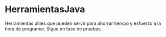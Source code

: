 # HerramientasJava
Herramientas útiles que pueden servir para ahorrar tiempo y esfuerzo a la hora de programar. Sigue en fase de pruebas.
